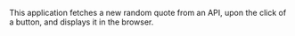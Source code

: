This application fetches a new random quote from an API, upon the click of a button, and displays it in the browser.

